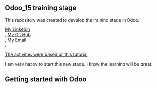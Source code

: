 
Odoo_15 training stage
----

This repository was created to develop the training stage in Odoo.

<a href="https://www.linkedin.com/in/afbayonaj/">My Linkedin</a><br>,
<a href="https://github.com/afbayonaj">My Git Hub</a><br>,
<a href="andres.bayona@outlook.com">My Email</a><br>,

<a href="https://www.odoo.com/documentation/15.0/developer/tutorials/getting_started.html">The activities were based on this tutorial</a>

I am very happy to start this new stage. I know the learning will be great.

Getting started with Odoo
-------------------------
